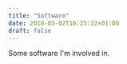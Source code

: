 ```yaml
---
title: "Software"
date: 2018-05-02T16:25:22+01:00
draft: false
---
```


Some software I'm involved in.